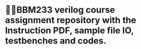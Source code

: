 # 🧑‍💻BBM233 verilog course assignment repository with the Instruction PDF, sample file IO, testbenches and codes.
